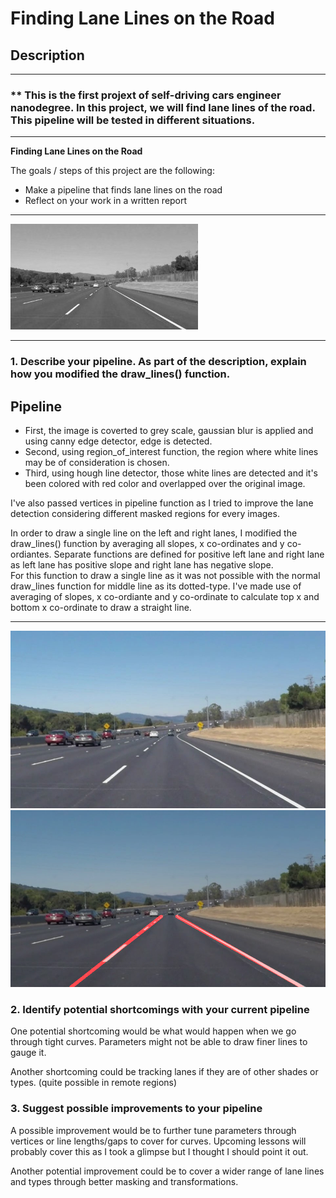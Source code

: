 # **Finding Lane Lines on the Road** 

## Description

---
### ** This is the first projext of self-driving cars engineer nanodegree. In this project, we will find lane lines of the road. This pipeline will be tested in different situations.

---

**Finding Lane Lines on the Road**

The goals / steps of this project are the following:
* Make a pipeline that finds lane lines on the road
* Reflect on your work in a written report

---

![image1](./examples/grayscale.jpg "Grayscale")

---

### 1. Describe your pipeline. As part of the description, explain how you modified the draw_lines() function.

## Pipeline


* First, the image is coverted to grey scale, gaussian blur is applied and using canny edge detector, edge is detected.
* Second, using region_of_interest function, the region where white lines may be of consideration is chosen.
* Third, using hough line detector, those white lines are detected and it's been colored with red color and overlapped over the original image.

I've also passed vertices in pipeline function as I tried to improve the lane detection considering different masked regions for every images.

In order to draw a single line on the left and right lanes, I modified the draw_lines() function by averaging all slopes, x co-ordinates and y co-ordiantes. Separate functions are defined for positive left lane and right lane as left lane has positive slope and right lane has negative slope. <br/>
For this function to draw a single line as it was not possible with the normal draw_lines function for middle line as its dotted-type. I've made use of averaging of slopes, x co-ordiante and y co-ordinate to calculate top x and bottom x co-ordinate to draw a straight line.

---
![original image](./test_images/solidWhiteCurve.jpg)
![image after lane detection](./test_images_output/solidWhiteCurve.png)


### 2. Identify potential shortcomings with your current pipeline


One potential shortcoming would be what would happen when we go through tight curves. Parameters might not be able to draw finer lines 
to gauge it.

Another shortcoming could be tracking lanes if they are of other shades or types. (quite possible in remote regions)


### 3. Suggest possible improvements to your pipeline

A possible improvement would be to further tune parameters through vertices or line lengths/gaps to cover for curves. Upcoming lessons will probably cover this as I took a glimpse but I thought I should point it out.

Another potential improvement could be to cover a wider range of lane lines and types through better masking and transformations.
